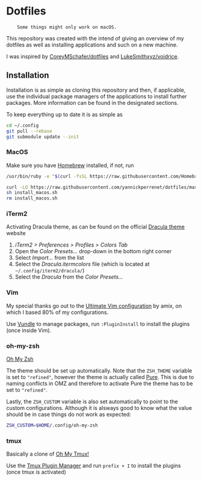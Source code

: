 # Dotfiles

        Some things might only work on macOS.

This repository was created with the intend of giving an overview of my dotfiles as well as installing applications and such on a new machine.

I was inspired by [CoreyMSchafer/dotfiles](https://github.com/CoreyMSchafer/dotfiles) and [LukeSmithxyz/voidrice](https://github.com/LukeSmithxyz/voidrice).

## Installation 
Installation is as simple as cloning this repository and then, if applicable, use the individual package managers of the applications to install further packages.
More information can be found in the designated sections.

To keep everything up to date it is as simple as
```bash
cd ~/.config
git pull --rebase
git submodule update --init
```

### MacOS
Make sure you have [Homebrew](https://brew.sh/) installed, if not, run
```bash
/usr/bin/ruby -e "$(curl -fsSL https://raw.githubusercontent.com/Homebrew/install/master/install)"
```

```bash
curl -LO https://raw.githubusercontent.com/yannickperrenet/dotfiles/master/tools/install_macos.sh
sh install_macos.sh
rm install_macos.sh
```

### iTerm2
Activating Dracula theme, as can be found on the official [Dracula theme](https://draculatheme.com/iterm/) website
1. _iTerm2 > Preferences > Profiles > Colors Tab_
2. Open the _Color Presets..._ drop-down in the bottom right corner
3. Select _Import..._ from the list
4. Select the _Dracula.itermcolors_ file (which is located at `~/.config/iterm2/dracula/`)
5. Select the _Dracula_ from the _Color Presets..._

### Vim
 My special thanks go out to the [Ultimate Vim configuration](https://github.com/amix/vimrc) by amix, on which I based 80% of my configurations.

Use [Vundle](https://github.com/VundleVim/Vundle.vim) to manage packages, run `:PluginInstall` to install the plugins (once inside Vim).

### oh-my-zsh
[Oh My Zsh](https://github.com/robbyrussell/oh-my-zsh)

The theme should be set up automatically. Note that the `ZSH_THEME` variable is set to `"refined"`, however the theme is actually called [Pure](https://github.com/sindresorhus/pure). 
This is due to naming conflicts in OMZ and therefore to activate Pure the theme has to be set to `"refined"`.

Lastly, the `ZSH_CUSTOM` variable is also set automatically to point to the custom configurations. Although it is
alsways good to know what the value should be in case things do not work as expected:
```zsh
ZSH_CUSTOM=$HOME/.config/oh-my-zsh
```

### tmux
Basically a clone of [Oh My Tmux!](https://github.com/gpakosz/.tmux)

Use the [Tmux Plugin Manager](https://github.com/tmux-plugins/tpm) and run `prefix + I` to install the plugins (once tmux is activated)
